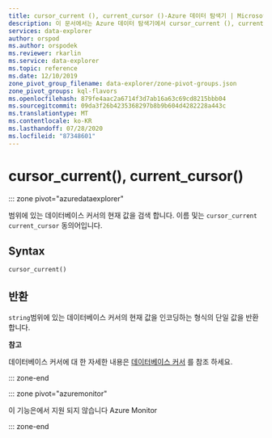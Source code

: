 ```yaml
---
title: cursor_current (), current_cursor ()-Azure 데이터 탐색기 | Microsoft Docs
description: 이 문서에서는 Azure 데이터 탐색기에서 cursor_current (), current_cursor ()에 대해 설명 합니다.
services: data-explorer
author: orspod
ms.author: orspodek
ms.reviewer: rkarlin
ms.service: data-explorer
ms.topic: reference
ms.date: 12/10/2019
zone_pivot_group_filename: data-explorer/zone-pivot-groups.json
zone_pivot_groups: kql-flavors
ms.openlocfilehash: 879fe4aac2a6714f3d7ab16a63c69cd8215bbb04
ms.sourcegitcommit: 09da3f26b4235368297b8b9b604d4282228a443c
ms.translationtype: MT
ms.contentlocale: ko-KR
ms.lasthandoff: 07/28/2020
ms.locfileid: "87348601"
---
```

# <a name="cursor_current-current_cursor"></a>cursor_current(), current_cursor()

::: zone pivot="azuredataexplorer"

범위에 있는 데이터베이스 커서의 현재 값을 검색 합니다. 이름 및는 `cursor_current` `current_cursor` 동의어입니다.

## <a name="syntax"></a>Syntax

`cursor_current()`

## <a name="returns"></a>반환

`string`범위에 있는 데이터베이스 커서의 현재 값을 인코딩하는 형식의 단일 값을 반환 합니다.

**참고**

데이터베이스 커서에 대 한 자세한 내용은 [데이터베이스 커서](../management/databasecursor.md) 를 참조 하세요.

::: zone-end

::: zone pivot="azuremonitor"

이 기능은에서 지원 되지 않습니다 Azure Monitor

::: zone-end
